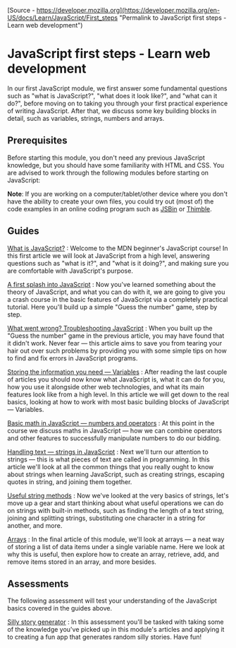 
[Source - https://developer.mozilla.org](https://developer.mozilla.org/en-US/docs/Learn/JavaScript/First_steps "Permalink to JavaScript first steps - Learn web development")

# JavaScript first steps - Learn web development

In our first JavaScript module, we first answer some fundamental questions such as "what is JavaScript?", "what does it look like?", and "what can it do?", before moving on to taking you through your first practical experience of writing JavaScript. After that, we discuss some key building blocks in detail, such as variables, strings, numbers and arrays.

## Prerequisites

Before starting this module, you don't need any previous JavaScript knowledge, but you should have some familiarity with HTML and CSS. You are advised to work through the following modules before starting on JavaScript:

**Note**: If you are working on a computer/tablet/other device where you don't have the ability to create your own files, you could try out (most of) the code examples in an online coding program such as [JSBin][1] or [Thimble][2].

## Guides

[What is JavaScript?][3]
: Welcome to the MDN beginner's JavaScript course! In this first article we will look at JavaScript from a high level, answering questions such as "what is it?", and "what is it doing?", and making sure you are comfortable with JavaScript's purpose.

[A first splash into JavaScript][4]
: Now you've learned something about the theory of JavaScript, and what you can do with it, we are going to give you a crash course in the basic features of JavaScript via a completely practical tutorial. Here you'll build up a simple "Guess the number" game, step by step.

[What went wrong? Troubleshooting JavaScript][5]
: When you built up the "Guess the number" game in the previous article, you may have found that it didn't work. Never fear — this article aims to save you from tearing your hair out over such problems by providing you with some simple tips on how to find and fix errors in JavaScript programs.

[Storing the information you need — Variables][6]
: After reading the last couple of articles you should now know what JavaScript is, what it can do for you, how you use it alongside other web technologies, and what its main features look like from a high level. In this article we will get down to the real basics, looking at how to work with most basic building blocks of JavaScript — Variables.

[Basic math in JavaScript — numbers and operators][7]
: At this point in the course we discuss maths in JavaScript — how we can combine operators and other features to successfully manipulate numbers to do our bidding.

[Handling text — strings in JavaScript][8]
: Next we'll turn our attention to strings — this is what pieces of text are called in programming. In this article we'll look at all the common things that you really ought to know about strings when learning JavaScript, such as creating strings, escaping quotes in string, and joining them together.

[Useful string methods][9]
: Now we've looked at the very basics of strings, let's move up a gear and start thinking about what useful operations we can do on strings with built-in methods, such as finding the length of a text string, joining and splitting strings, substituting one character in a string for another, and more.

[Arrays][10]
: In the final article of this module, we'll look at arrays — a neat way of storing a list of data items under a single variable name. Here we look at why this is useful, then explore how to create an array, retrieve, add, and remove items stored in an array, and more besides.

## Assessments

The following assessment will test your understanding of the JavaScript basics covered in the guides above.

[Silly story generator][11]
: In this assessment you'll be tasked with taking some of the knowledge you've picked up in this module's articles and applying it to creating a fun app that generates random silly stories. Have fun!


[1]: http://jsbin.com/
[2]: https://thimble.mozilla.org/
[3]: https://developer.mozilla.org/en-US/docs/Learn/JavaScript/First_steps/What_is_JavaScript
[4]: https://developer.mozilla.org/en-US/docs/Learn/JavaScript/First_steps/A_first_splash
[5]: https://developer.mozilla.org/en-US/docs/Learn/JavaScript/First_steps/What_went_wrong
[6]: https://developer.mozilla.org/en-US/docs/Learn/JavaScript/First_steps/Variables
[7]: https://developer.mozilla.org/en-US/docs/Learn/JavaScript/First_steps/Math
[8]: https://developer.mozilla.org/en-US/docs/Learn/JavaScript/First_steps/Strings
[9]: https://developer.mozilla.org/en-US/docs/Learn/JavaScript/First_steps/Useful_string_methods
[10]: https://developer.mozilla.org/en-US/docs/Learn/JavaScript/First_steps/Arrays
[11]: https://developer.mozilla.org/en-US/docs/Learn/JavaScript/First_steps/Silly_story_generator

  